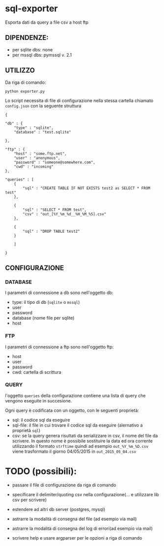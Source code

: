 # sql-exporter
Esporta dati da query a file csv a host ftp

## DIPENDENZE:
* per sqlite dbs: none
* per mssql dbs: pymssql v. 2.1

## UTILIZZO
Da riga di comando:

	python exporter.py
	
	
Lo script necessita di file di configurazione nella stessa cartella chiamato `config.json` con la seguente struttura



	{

    "db" : {
        "type" : "sqlite",
        "database" : "test.sqlite"

    },

    "ftp" : {
        "host" : "some.ftp.net",
        "user" : "anonymous",
        "password" : "someone@somewhere.com",
        "cwd" : "incoming"
    },

    "queries" : [
        {   
            "sql" : "CREATE TABLE IF NOT EXISTS test2 as SELECT * FROM test"
        },

        { 
            "sql" : "SELECT * FROM test",
            "csv" : "out_[%Y_%m_%d__%H_%M_%S].csv"
        },

        {
            "sql" : "DROP TABLE test2"
        }

    	]

	}
	
	
## CONFIGURAZIONE

### DATABASE
I parametri di connessione a db sono nell'oggetto db:

* type: il tipo di db (`sqlite` o `mssql`)
* user
* password
* database (nome file per sqlite)
* host


### FTP
I parametri di connessione a ftp sono nell'oggetto ftp:

* host
* user
* password
* cwd: cartella di scrittura

### QUERY
l'oggetto `queries` della configurazione contiene una lista di query che vengono eseguite in succesione.

Ogni query è codificata con un oggetto, con le seguenti proprietà:

* sql: il codice sql da eseguire
* sql-file: il file in cui trovare il codice sql da eseguire (alernativo a proprietà `sql`)
*  csv: se la query genera risultati da serializzare in csv, il nome del file da scrivere. In questo nome è possibile sostituire la data ed ora corrente utilizzando il formato `strftime` quindi ad esempio `out_%Y_%m_%D.csv` viene trasformato il giorno 04/05/2015 in `out_2015_05_04.csv`


# TODO (possibili):
* passare il file di configurazione da riga di comando

* specificare il delimiter/quoting csv nella configurazione(... e utilizzare lib csv per scrivere)

* estendere ad altri db server (postgres, mysql)

* astrarre la modalità di consegna del file (ad esempio via mail)

* astrarre la modalità di consegna del log di errori(ad esempio via mail)

* scrivere help e usare argparser per le opzioni a riga di comando